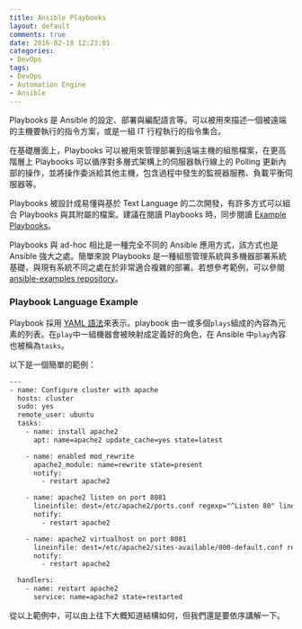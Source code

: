```yaml
---
title: Ansible Playbooks
layout: default
comments: true
date: 2016-02-18 12:23:01
categories:
- DevOps
tags:
- DevOps
- Automation Engine
- Ansible
---
```

Playbooks 是 Ansible 的設定、部署與編配語言等。可以被用來描述一個被遠端的主機要執行的指令方案，或是一組 IT 行程執行的指令集合。

在基礎層面上，Playbooks 可以被用來管理部署到遠端主機的組態檔案，在更高階層上 Playbooks 可以循序對多層式架構上的伺服器執行線上的 Polling 更新內部的操作，並將操作委派給其他主機，包含過程中發生的監視器服務、負載平衡伺服器等。

<!--more-->

Playbooks 被設計成易懂與基於 Text Language 的二次開發，有許多方式可以組合 Playbooks 與其附屬的檔案。建議在閱讀 Playbooks 時，同步閱讀 [Example Playbooks](https://github.com/ansible/ansible-examples)。

Playbooks 與 ad-hoc 相比是一種完全不同的 Ansible 應用方式，該方式也是 Ansible 強大之處。簡單來說 Playbooks 是一種組態管理系統與多機器部署系統基礎，與現有系統不同之處在於非常適合複雜的部署。若想參考範例，可以參閱 [ansible-examples repository](https://github.com/ansible/ansible-examples)。

### Playbook Language Example
Playbook 採用 [YAML 語法](http://ansible-tran.readthedocs.org/en/latest/docs/YAMLSyntax.html)來表示。playbook 由一或多個`plays`組成的內容為元素的列表。在`play`中一組機器會被映射成定義好的角色，在 Ansible 中`play`內容也被稱為`tasks`。

以下是一個簡單的範例：
```txt
---
- name: Configure cluster with apache
  hosts: cluster
  sudo: yes
  remote_user: ubuntu
  tasks:
    - name: install apache2
      apt: name=apache2 update_cache=yes state=latest

    - name: enabled mod_rewrite
      apache2_module: name=rewrite state=present
      notify:
        - restart apache2

    - name: apache2 listen on port 8081
      lineinfile: dest=/etc/apache2/ports.conf regexp="^Listen 80" line="Listen 8081" state=present
      notify:
        - restart apache2

    - name: apache2 virtualhost on port 8081
      lineinfile: dest=/etc/apache2/sites-available/000-default.conf regexp="^<VirtualHost \*:80>" line="<VirtualHost *:8081>" state=present
      notify:
        - restart apache2

  handlers:
    - name: restart apache2
      service: name=apache2 state=restarted
```

從以上範例中，可以由上往下大概知道結構如何，但我們還是要依序講解一下。
